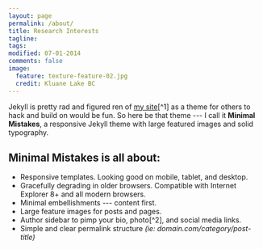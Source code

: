 ```yaml
---
layout: page
permalink: /about/
title: Research Interests
tagline: 
tags: 
modified: 07-01-2014
comments: false
image:
  feature: texture-feature-02.jpg
  credit: Kluane Lake BC
---
```





Jekyll is pretty rad and figured ren of [my site](http://mademistakes.com)[^1] as a theme for others to hack and build on would be fun. So here be that theme --- I call it **Minimal Mistakes**, a responsive Jekyll theme with large featured images and solid typography. 

## Minimal Mistakes is all about:

* Responsive templates. Looking good on mobile, tablet, and desktop.
* Gracefully degrading in older browsers. Compatible with Internet Explorer 8+ and all modern browsers. 
* Minimal embellishments --- content first.
* Large feature images for posts and pages.
* Author sidebar to pimp your bio, photo[^2], and social media links.
* Simple and clear permalink structure *(ie: domain.com/category/post-title)*


